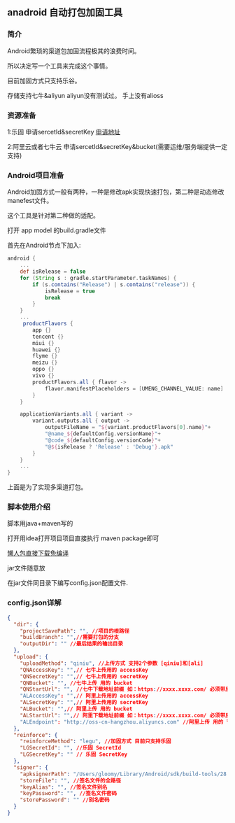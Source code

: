 ## anadroid 自动打包加固工具
### 简介
Android繁琐的渠道包加固流程极其的浪费时间。

所以决定写一个工具来完成这个事情。

目前加固方式只支持乐谷。

存储支持七牛&aliyun aliyun没有测试过。 手上没有alioss

### 资源准备
1:乐固 申请sercetId&secretKey [申请地址](https://console.cloud.tencent.com/cam/capi)

2:阿里云或者七牛云 申请sercetId&secretKey&bucket(需要运维/服务端提供一定支持)

### Android项目准备
Android加固方式一般有两种，一种是修改apk实现快速打包，第二种是动态修改manefest文件。

这个工具是针对第二种做的适配。

打开 app model 的build.gradle文件

首先在Android节点下加入:
```gradle
android {
    ...
    def isRelease = false
    for (String s : gradle.startParameter.taskNames) {
        if (s.contains("Release") | s.contains("release")) {
            isRelease = true
            break
        }
    }
    ...
     productFlavors {
        app {}
        tencent {}
        miui {}
        huawei {}
        flyme {}
        meizu {}
        oppo {}
        vivo {}
        productFlavors.all { flavor ->
            flavor.manifestPlaceholders = [UMENG_CHANNEL_VALUE: name]
        }
    }

    applicationVariants.all { variant ->
        variant.outputs.all { output ->
            outputFileName = "${variant.productFlavors[0].name}"+
            "@name_${defaultConfig.versionName}"+
            "@code_${defaultConfig.versionCode}"+
            "@${isRelease ? 'Release' : 'Debug'}.apk"
        }
    }
    ...
}
```
上面是为了实现多渠道打包。

### 脚本使用介绍
脚本用java+maven写的

打开用idea打开项目项目直接执行 maven package即可

[懒人包直接下载免编译](https://github.com/Gloomyer/AutoReinforce/releases/)

jar文件随意放

在jar文件同目录下编写config.json配置文件.


### config.json详解

```json
{
  "dir": {
    "projectSavePath": "", //项目的根路径
    "buildBranch": "",//需要打包的分支
    "outputDir": "" //最后结果的输出目录
  },
  "upload": {
    "uploadMethod": "qiniu", //上传方式 支持2个参数 [qiniu]和[ali]
    "QNAccessKey": "",// 七牛上传用的 accessKey
    "QNSecretKey": "",// 七牛上传用的 secretKey
    "QNBucket": "", //七牛上传 用的 bucket
    "QNStartUrl": "", //七牛下载地址前缀 如：https://xxxx.xxxx.com/ 必须带反斜杠
    "ALAccessKey": "",// 阿里上传用的 accessKey
    "ALSecretKey": "",// 阿里上传用的 secretKey
    "ALBucket": "",// 阿里上传 用的 bucket
    "ALStartUrl": "",// 阿里下载地址前缀 如：https://xxxx.xxxx.com/ 必须带反斜杠
    "ALEndpoint": "http://oss-cn-hangzhou.aliyuncs.com" //阿里上传 用的 节点 阿里文档有写，一般默认即可
  },
  "reinforce": {
    "reinforceMethod": "legu", //加固方式 目前只支持乐固
    "LGSecretId": "", //乐固 SecretId
    "LGSecretKey": "" // 乐固 SecretKey
  },
  "signer": {
    "apksignerPath": "/Users/gloomy/Library/Android/sdk/build-tools/28.0.3/apksigner", //这个是Android7.0之后的签名工具的全路径，去自己的sdk下找 必须7.0 以上的目录才有 项目的build tool 版本多少用多少就好了
    "storeFile": "", //签名文件的全路径
    "keyAlias": "", //签名文件别名
    "keyPassword": "", //签名文件密码
    "storePassword": "" //别名密码
  }
}
```